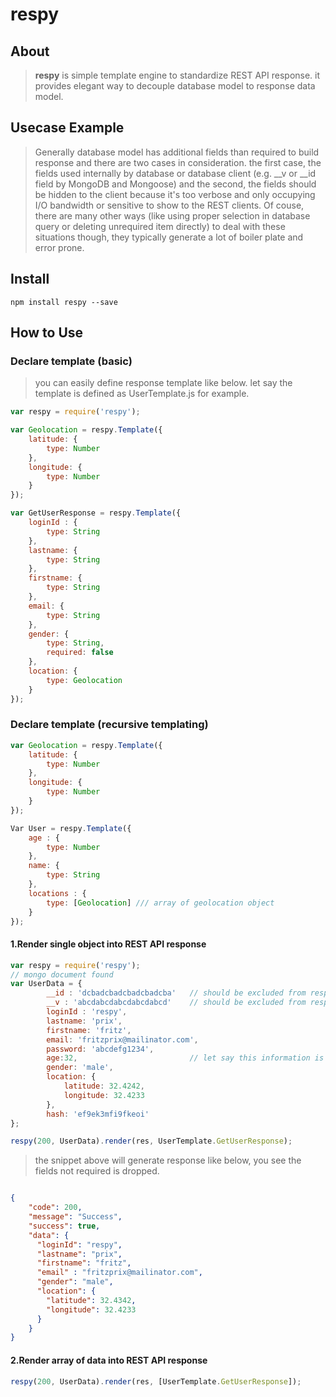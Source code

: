 # respy

## About

> **respy** is simple template engine to standardize REST API response. it provides elegant way to decouple database model to response data model.

## Usecase Example

> Generally database model has additional fields than required to build response and there are two cases in consideration. the first case, the fields used internally by database or database client (e.g. __v or __id field by MongoDB and Mongoose) and the second, the fields should be hidden to the client because it's too verbose and only occupying I/O bandwidth or sensitive to show to the REST clients. Of couse, there are many other ways (like using proper selection in database query or deleting unrequired item directly) to deal with these situations though, they typically generate a lot of boiler plate and error prone.

## Install

```shell
npm install respy --save
```

## How to Use

### Declare template (basic)

> you can easily define response template like below. let say the template is defined
 as UserTemplate.js for example.

```javascript
var respy = require('respy');

var Geolocation = respy.Template({
    latitude: {
        type: Number
    },
    longitude: {
        type: Number
    }
});

var GetUserResponse = respy.Template({
    loginId : {
        type: String
    },
    lastname: {
        type: String
    },
    firstname: {
        type: String
    },
    email: {
        type: String
    },
    gender: {
        type: String,
        required: false
    },
    location: {
        type: Geolocation
    }
});

```

### Declare template (recursive templating)

```javascript
var Geolocation = respy.Template({
    latitude: {
        type: Number
    },
    longitude: {
        type: Number
    }
});

Var User = respy.Template({
    age : {
        type: Number
    },
    name: {
        type: String
    },
    locations : {
        type: [Geolocation] /// array of geolocation object
    }
});
```

#### 1.Render single object into REST API response

```javascript
var respy = require('respy');
// mongo document found
var UserData = {
        __id : 'dcbadcbadcbadcbadcba'   // should be excluded from response body
        __v : 'abcdabcdabcdabcdabcd'    // should be excluded from response body
        loginId : 'respy',
        lastname: 'prix',
        firstname: 'fritz',
        email: 'fritzprix@mailinator.com',
        password: 'abcdefg1234',
        age:32,                         // let say this information is very sensitive privacy, so should not included to response body
        gender: 'male',
        location: {
            latitude: 32.4242,
            longitude: 32.4233
        },
        hash: 'ef9ek3mfi9fkeoi'
};

respy(200, UserData).render(res, UserTemplate.GetUserResponse);

```

> the snippet above will generate response like below, you see the fields not required is dropped.

```json

{
    "code": 200,
    "message": "Success",
    "success": true,
    "data": {
      "loginId": "respy",
      "lastname": "prix",
      "firstname": "fritz",
      "email" : "fritzprix@mailinator.com",
      "gender": "male",
      "location": {
        "latitude": 32.4342,
        "longitude": 32.4233
      }
    }
}

```  

#### 2.Render array of data into REST API response

```javascript
respy(200, UserData).render(res, [UserTemplate.GetUserResponse]);
```
